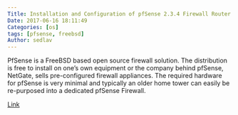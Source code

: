 ```yaml
---
Title: Installation and Configuration of pfSense 2.3.4 Firewall Router
Date: 2017-06-16 18:11:49
Categories: [os]
tags: [pfsense, freebsd]
Author: sedlav
---
```


PfSense is a FreeBSD based open source firewall solution. The distribution is free to install on one’s own equipment or the company behind pfSense, NetGate, sells pre-configured firewall appliances. The required hardware for pfSense is very minimal and typically an older home tower can easily be re-purposed into a dedicated pfSense Firewall. 

[Link](https://www.tecmint.com/installation-and-configuration-of-pfsense-firewall-router)
